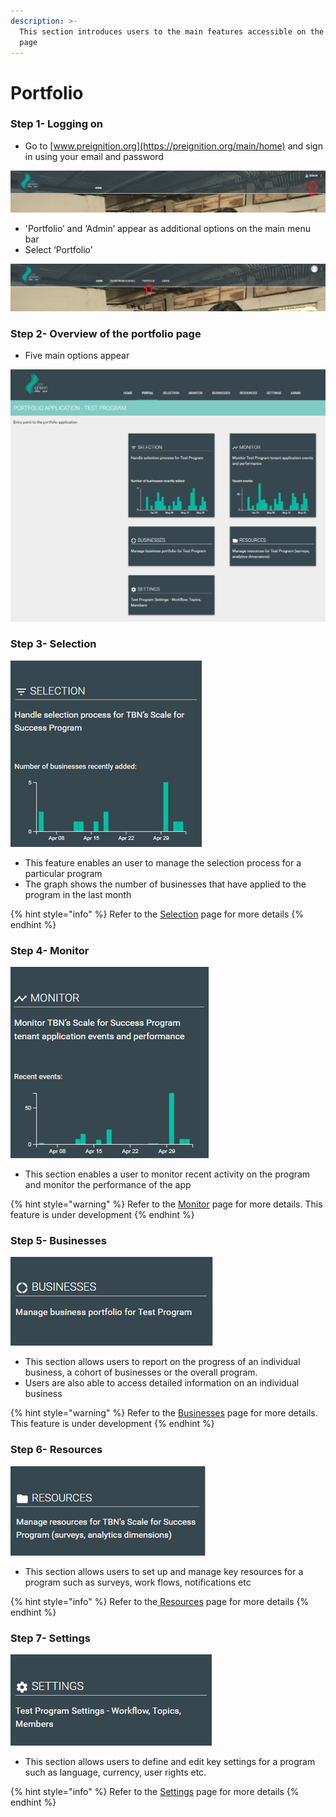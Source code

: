 ```yaml
---
description: >-
  This section introduces users to the main features accessible on the portfolio
  page
---
```


# Portfolio

### Step 1- Logging on

* Go to [www.preignition.org](https://preignition.org/main/home) and sign in using your email and password

![Arrow shows where to sign in](../../.gitbook/assets/image%20%289%29.png)

* 'Portfolio’ and ‘Admin’ appear as additional options on the main menu bar
* Select ‘Portfolio’

![](../../.gitbook/assets/image.png)

### Step 2- Overview of the portfolio page

* Five main options appear 

![Showing the portfolio page for a &apos;Test Program&apos;](../../.gitbook/assets/image%20%2812%29.png)

### Step 3- Selection

![Entry point for managing the selection process](../../.gitbook/assets/image%20%2834%29.png)

* This feature enables an user to manage the selection process for a particular program
* The graph shows the number of businesses that have applied to the program in the last month

{% hint style="info" %}
Refer to the [Selection](https://docs.preignition.org/~/edit/primary/program-users/introduction-to-the-portfolio-page/introduction-to-the-selection-page) page for more details
{% endhint %}

### Step 4- Monitor

![Entry point for monitoring activity on the program](../../.gitbook/assets/image%20%2845%29.png)

* This section enables a user to monitor recent activity on the program and monitor the performance of the app

{% hint style="warning" %}
Refer to the [Monitor](https://docs.preignition.org/~/edit/primary/program-users/introduction-to-the-portfolio-page/introduction-to-monitor-page) page for more details.  This feature is under development
{% endhint %}

### Step 5- Businesses

![Entry point for reporting](../../.gitbook/assets/image%20%2822%29.png)

* This section allows users to report on the progress of an individual business, a cohort of businesses or the overall program.
* Users are also able to access detailed information on an individual business

{% hint style="warning" %}
Refer to the [Businesses](https://docs.preignition.org/~/edit/primary/program-users/introduction-to-the-portfolio-page/businesses) page for more details.  This feature is under development
{% endhint %}

### Step 6- Resources

![Entry point for managing program resources](../../.gitbook/assets/image%20%2831%29.png)

* This section allows users to set up and manage key resources for a program such as surveys, work flows, notifications etc

{% hint style="info" %}
Refer to the[ Resources](https://docs.preignition.org/~/edit/primary/program-users/introduction-to-the-portfolio-page/introduction-to-resources-page) page for more details
{% endhint %}

### Step 7- Settings

![Entry point for managing a program&apos;s settings](../../.gitbook/assets/image%20%2842%29.png)

* This section allows users to define and edit key settings for a program such as language, currency, user rights etc.

{% hint style="info" %}
Refer to the [Settings](https://docs.preignition.org/~/edit/primary/program-users/introduction-to-the-portfolio-page/settings) page for more details 
{% endhint %}

